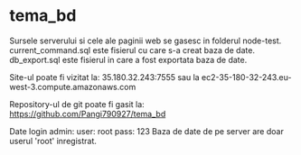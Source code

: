 # tema_bd

Sursele serverului si cele ale paginii web se gasesc in folderul node-test.
current_command.sql este fisierul cu care s-a creat baza de date.
db_export.sql este fisierul in care a fost exportata baza de date.

Site-ul poate fi vizitat la:
	35.180.32.243:7555
sau la
	ec2-35-180-32-243.eu-west-3.compute.amazonaws.com

Repository-ul de git poate fi gasit la:
	https://github.com/Pangi790927/tema_bd

Date login admin: 
	user: root
	pass: 123
Baza de date de pe server are doar userul 'root' inregistrat.
